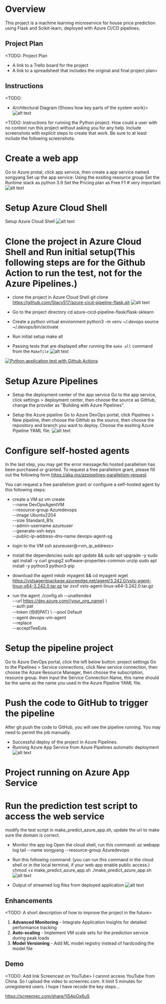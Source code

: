 # Overview

This project is a machine learning microservice for house price prediction using Flask and Scikit-learn, deployed with Azure CI/CD pipelines.

## Project Plan
<TODO: Project Plan

* A link to a Trello board for the project
* A link to a spreadsheet that includes the original and final project plan>

## Instructions

<TODO:  
* Architectural Diagram (Shows how key parts of the system work)>
![alt text](./screenshot/arch_image.png)

<TODO:  Instructions for running the Python project.  How could a user with no context run this project without asking you for any help.  Include screenshots with explicit steps to create that work. Be sure to at least include the following screenshots:

# Create a web app
Go to Azure protal, click app service, then create a app service named songyang
Set up the app service:
Using the exsiting resource group
Set the Runtime stack as python 3.9 
Set the Pricing plan as Free F1 # very important
![alt text](./screenshot/create_web_service.png)

# Setup Azure Cloud Shell
Setup Azure Cloud Shell
![alt text](./screenshot/azure_cloud_shell.png)

# Clone the project in Azure Cloud Shell and Run initial setup(This following steps are for the Github Action to run the test, not for the Azure Pipelines.)
* clone the project in Azure Cloud Shell
git clone https://github.com/Stacy517/azure-cicd-pipeline-flask.git
![alt text](./screenshot/screenshot-git-clone.png)

* Go to the project directory
cd azure-cicd-pipeline-flask/flask-sklearn

* Create a python virtual environment
python3 -m venv ~/.devops
source ~/.devops/bin/activate

* Run initial setup
make all

* Passing tests that are displayed after running the `make all` command from the `Makefile`
![alt text](./screenshot/makeall_test.png)

[![Python application test with Github Actions](https://github.com/Stacy517/azure-cicd-pipeline-flask/actions/workflows/myapp.yml/badge.svg)](https://github.com/Stacy517/azure-cicd-pipeline-flask/actions/workflows/myapp.yml)

# Setup Azure Pipelines
<!-- * First, create a managed identity for the app service
Because we create the app service as free F1, we need to create a user assigned  identity for the app service.
![alt text](./screenshot/create_identity.png)

* Assign the managed identity to the app service
Go to the app service, click settings > identity, click user assigned, then assign the managed identity to the app service.

* Add role assignment to the managed identity
Click the Access control (IAM) in the left menu, click Add > Add role assignment
choose the role as Website contributor, go next, then choose the managed identity, select the user assigned identity you created, then click assign -->

<!-- Go to the exsiting resource group, click the Access control (IAM) in the left menu, click Add > Add role assignment. Choose the role as Managed Identity Contributor, go next, then choose the managed identity, select the user assigned identity you created, then click assign. If you don't do this step, you will get the error message: "The identity does not have access to perform action blabla". -->

<!-- * Finally, you can setup the deployment center for the app service
Go to the app service, click settings > deployment center, then choose the source as GitHub, login your Github account, then choose the repository and branch you want to deploy, choose the user-assigned identity you created, then click save -->

* Setup the deployment center of the app service
Go to the app service, click settings > deployment center, then choose the source as GitHub, change the provider as "Building with Azure Pipelines". 

* Setup the Azure pipeline
Go to  Azure DevOps portal, click Pipelines > New pipeline, then choose the GitHub as the source, then choose the repository and branch you want to deploy.
Choose the exsiting Azure Pipeline YAML file. 
![alt text](./screenshot/azure_pipeline.png)

# Configure self-hosted agents
In the last step, you may get the error message:No hosted parallelism has been purchased or granted. To request a free parallelism grant, please fill out the following form https://aka.ms/azpipelines-parallelism-request

You can request a free parallelism grant or configure a self-hosted agent by this following steps:
* create a VM
az vm create \
--name DevOpsAgentVM \
--resource-group Azuredevops \
--image Ubuntu2204 \
--size Standard_B1s \
--admin-username azureuser \
--generate-ssh-keys \
--public-ip-address-dns-name devops-agent-sg
* login to the VM
ssh azureuser@<vm_ip_address>

* install the dependencies
sudo apt update && sudo apt upgrade -y
sudo apt install -y curl gnupg2 software-properties-common unzip
sudo apt install -y python3 python3-pip

* download the agent 
mkdir myagent && cd myagent
wget https://vstsagentpackage.azureedge.net/agent/3.242.0/vsts-agent-linux-x64-3.242.0.tar.gz
tar zxvf vsts-agent-linux-x64-3.242.0.tar.gz

* run the agent
./config.sh --unattended \
--url https://dev.azure.com/{your_org_name} \  
--auth pat \
--token {你的PAT} \ 
--pool Default \
--agent devops-vm-agent \
--replace \
--acceptTeeEula


# Setup the pipeline project
Go to Azure DevOps portal, click the left below button: project settings
Go to the Pipelines > Service connections, click New service connection, then choose the Azure Resource Manager, then choose the subscription, resource group.
then input the Service Connection Name, this name should be the same as the name you used in the Azure Pipeline YAML file.

# Push the code to GitHub to trigger the pipeline
After git push the code to GitHub, you will see the pipeline running.
You may need to permit the job manually.
* Successful deploy of the project in Azure Pipelines.  
* Running Azure App Service from Azure Pipelines automatic deployment
![alt text](./screenshot/deploy_success.png)

# Project running on Azure App Service
# Run the prediction test script to access the web service
modify the test script in make_predict_azure_app.sh, update the url to make sure the domain is correct.

* Monitor the app log
Open the cloud shell, run this command:
az webapp log tail --name songyang --resource-group Azuredevops

* Run this following command: (you can run this command in the cloud shell or in the local terminal, if your web app enable public access.)
chmod +x make_predict_azure_app.sh
./make_predict_azure_app.sh
![alt text](./screenshot/prediction.png)


* Output of streamed log files from deployed application
![alt text](./screenshot/app_log.png)


## Enhancements

<TODO: A short description of how to improve the project in the future>
1. **Advanced Monitoring** - Integrate Application Insights for detailed performance tracking
2. **Auto-scaling** - Implement VM scale sets for the prediction service during peak loads
3. **Model Versioning** - Add ML model registry instead of hardcoding the model file

## Demo 
<TODO: Add link Screencast on YouTube>
I cannot access YouTube from China. So I upload the video to screenrec.com.
It limit 5 minutes for unregistered users. I hope I have recode the key steps...

https://screenrec.com/share/1i5ApOx6uS


